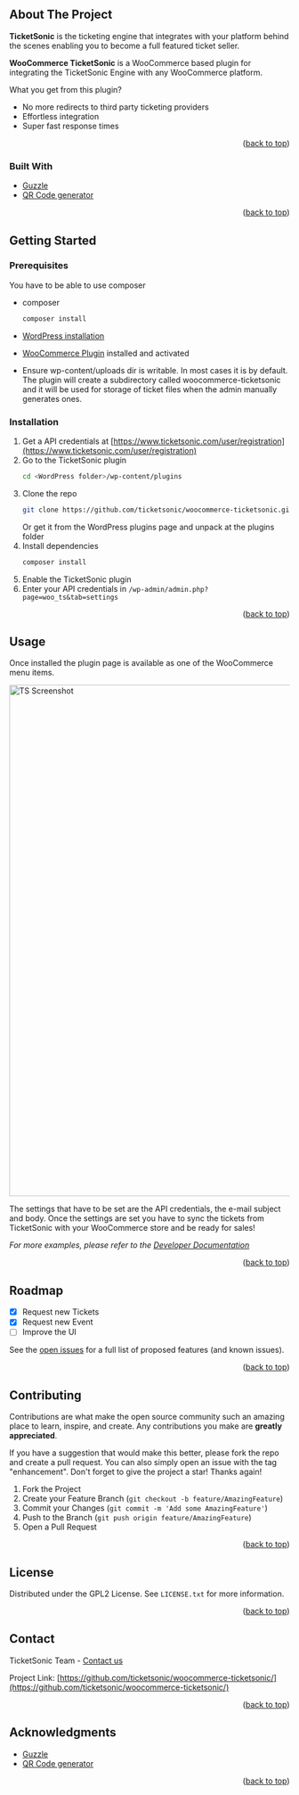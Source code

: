 <!-- ABOUT THE PROJECT -->
## About The Project


**TicketSonic** is the ticketing engine that integrates with your platform behind the scenes enabling you to become a full featured ticket seller.

**WooCommerce TicketSonic** is a WooCommerce based plugin for integrating the TicketSonic Engine with any WooCommerce platform.

What you get from this plugin?
* No more redirects to third party ticketing providers
* Effortless integration
* Super fast response times

<p align="right">(<a href="#top">back to top</a>)</p>

### Built With

* [Guzzle](https://github.com/guzzle/guzzle/)
* [QR Code generator](https://github.com/Bacon/BaconQrCode/)

<p align="right">(<a href="#top">back to top</a>)</p>

<!-- GETTING STARTED -->
## Getting Started

### Prerequisites

You have to be able to use composer
* composer
  ```sh
  composer install
  ```

* [WordPress installation](https://wordpress.org)
* [WooCommerce Plugin](https://wordpress.org/plugins/woocommerce) installed and activated
* Ensure wp-content/uploads dir is writable. In most cases it is by default. The plugin will create a subdirectory called woocommerce-ticketsonic and it will be used for storage of ticket files when the admin manually generates ones.
### Installation

1. Get a API credentials at [https://www.ticketsonic.com/user/registration](https://www.ticketsonic.com/user/registration)
2. Go to the TicketSonic plugin
   ```sh
   cd <WordPress folder>/wp-content/plugins
3. Clone the repo
   ```sh
   git clone https://github.com/ticketsonic/woocommerce-ticketsonic.git .
   ```
   Or get it from the WordPress plugins page and unpack at the plugins folder
4. Install dependencies
   ```sh
   composer install
   ```
5. Enable the TicketSonic plugin
6. Enter your API credentials in `/wp-admin/admin.php?page=woo_ts&tab=settings`

<p align="right">(<a href="#top">back to top</a>)</p>



<!-- USAGE EXAMPLES -->
## Usage

Once installed the plugin page is available as one of the WooCommerce menu items.

<img width="918" alt="TS Screenshot" src="https://user-images.githubusercontent.com/88324390/149328283-d8fee905-48ca-441b-aca2-046cf276ff7a.png">


The settings that have to be set are the API credentials, the e-mail subject and body.
Once the settings are set you have to sync the tickets from TicketSonic with your WooCommerce store and be ready for sales!

_For more examples, please refer to the [Developer Documentation](https://www.ticketsonic.com/developer)_

<p align="right">(<a href="#top">back to top</a>)</p>



<!-- ROADMAP -->
## Roadmap

- [x] Request new Tickets
- [x] Request new Event
- [ ] Improve the UI

See the [open issues](https://github.com/ticketsonic/woocommerce-ticketsonic/issues) for a full list of proposed features (and known issues).

<p align="right">(<a href="#top">back to top</a>)</p>



<!-- CONTRIBUTING -->
## Contributing

Contributions are what make the open source community such an amazing place to learn, inspire, and create. Any contributions you make are **greatly appreciated**.

If you have a suggestion that would make this better, please fork the repo and create a pull request. You can also simply open an issue with the tag "enhancement".
Don't forget to give the project a star! Thanks again!

1. Fork the Project
2. Create your Feature Branch (`git checkout -b feature/AmazingFeature`)
3. Commit your Changes (`git commit -m 'Add some AmazingFeature'`)
4. Push to the Branch (`git push origin feature/AmazingFeature`)
5. Open a Pull Request

<p align="right">(<a href="#top">back to top</a>)</p>



<!-- LICENSE -->
## License

Distributed under the GPL2 License. See `LICENSE.txt` for more information.

<p align="right">(<a href="#top">back to top</a>)</p>

<!-- CONTACT -->
## Contact

TicketSonic Team - [Contact us](https://www.ticketsonic.com/contact-us)

Project Link: [https://github.com/ticketsonic/woocommerce-ticketsonic/](https://github.com/ticketsonic/woocommerce-ticketsonic/)

<p align="right">(<a href="#top">back to top</a>)</p>

<!-- ACKNOWLEDGMENTS -->
## Acknowledgments

* [Guzzle](https://github.com/guzzle/guzzle/)
* [QR Code generator](https://github.com/Bacon/BaconQrCode/)

<p align="right">(<a href="#top">back to top</a>)</p>
